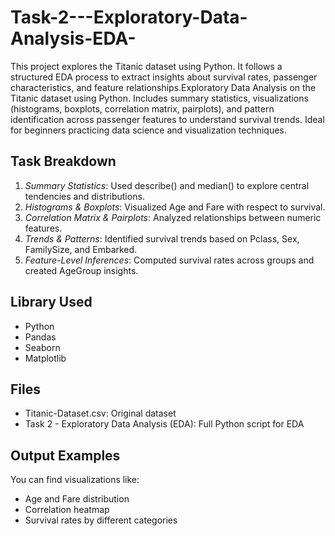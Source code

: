 # Task-2---Exploratory-Data-Analysis-EDA-

This project explores the Titanic dataset using Python. It follows a structured EDA process to extract insights about survival rates, passenger characteristics, and feature relationships.Exploratory Data Analysis on the Titanic dataset using Python. Includes summary statistics, visualizations (histograms, boxplots, correlation matrix, pairplots), and pattern identification across passenger features to understand survival trends. Ideal for beginners practicing data science and visualization techniques.

## Task Breakdown

1. *Summary Statistics*: Used describe() and median() to explore central tendencies and distributions.
2. *Histograms & Boxplots*: Visualized Age and Fare with respect to survival.
3. *Correlation Matrix & Pairplots*: Analyzed relationships between numeric features.
4. *Trends & Patterns*: Identified survival trends based on Pclass, Sex, FamilySize, and Embarked.
5. *Feature-Level Inferences*: Computed survival rates across groups and created AgeGroup insights.

## Library Used

- Python
- Pandas
- Seaborn
- Matplotlib

## Files

- Titanic-Dataset.csv: Original dataset
- Task 2 - Exploratory Data Analysis (EDA): Full Python script for EDA

## Output Examples

You can find visualizations like:
- Age and Fare distribution
- Correlation heatmap
- Survival rates by different categories
